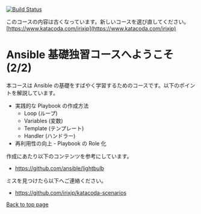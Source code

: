 [![Build Status](https://travis-ci.org/irixjp/katacoda-scenarios.svg?branch=master)](https://travis-ci.org/irixjp/katacoda-scenarios)

このコースの内容は古くなっています。新しいコースを選び直してください。
[https://www.katacoda.com/irixjp](https://www.katacoda.com/irixjp)

# Ansible 基礎独習コースへようこそ (2/2)

本コースは Ansible の基礎をすばやく学習するためのコースです。以下のポイントを解説しています。

- 実践的な Playbook の作成方法
  - Loop (ループ)
  - Variables (変数)
  - Template (テンプレート)
  - Handler (ハンドラー)
- 再利用性の向上 - Playbook の Role 化

作成にあたり以下のコンテンツを参考にしています。
- https://github.com/ansible/lightbulb

ミスを見つけたら以下へご連絡ください。
- https://github.com/irixjp/katacoda-scenarios

[Back to top page](https://www.katacoda.com/irixjp)
